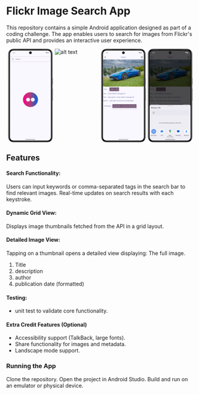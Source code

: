 # Flickr Image Search App
This repository contains a simple Android application designed as part of a coding challenge. The app enables users to search for images from Flickr's public API and provides an interactive user experience.

<p style="display: flex; justify-content: space-evenly;"> <img src="https://raw.githubusercontent.com/ngabomugisharobert/Challenge/refs/heads/main/HOME.png" alt="alt text" width="120" height="250"> <img src="https://raw.githubusercontent.com/ngabomugisharobert/Challenge/refs/heads/main/SEARCH.png" alt="alt text" width="120" height="250"> <img src="https://raw.githubusercontent.com/ngabomugisharobert/Challenge/refs/heads/main/DETAILS.png" alt="alt text" width="120" height="250"> <img src="https://raw.githubusercontent.com/ngabomugisharobert/Challenge/refs/heads/main/SHARE.png" alt="alt text" width="120" height="250"> </p>

## Features

#### Search Functionality:

Users can input keywords or comma-separated tags in the search bar to find relevant images.
Real-time updates on search results with each keystroke.

#### Dynamic Grid View:

Displays image thumbnails fetched from the API in a grid layout.

#### Detailed Image View:

Tapping on a thumbnail opens a detailed view displaying:
The full image.
1. Title
2. description
3. author
4. publication date (formatted)


#### Testing:

- unit test to validate core functionality.

#### Extra Credit Features (Optional)

- Accessibility support (TalkBack, large fonts).
- Share functionality for images and metadata.
- Landscape mode support.

### Running the App

Clone the repository.
Open the project in Android Studio.
Build and run on an emulator or physical device.

